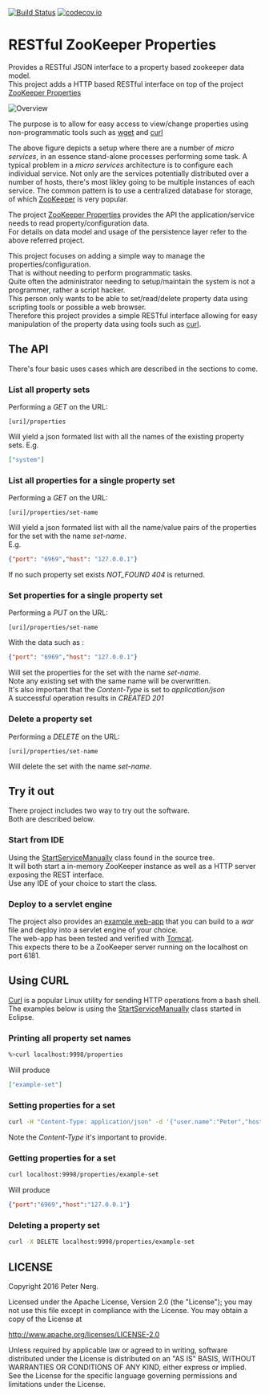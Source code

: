 [![Build Status](https://travis-ci.org/pnerg/restful-zookeeper-properties.svg?branch=master)](https://travis-ci.org/pnerg/restful-zookeeper-properties) [![codecov.io](https://codecov.io/github/pnerg/restful-zookeeper-properties/coverage.svg?branch=master)](https://codecov.io/github/pnerg/restful-zookeeper-properties?branch=master)

# RESTful ZooKeeper Properties
Provides a RESTful JSON interface to a property based zookeeper data model.    
This project adds a HTTP based RESTful interface on top of the project [ZooKeeper Properties](https://github.com/pnerg/zookeeper-properties)

![Overview](https://github.com/pnerg/restful-zookeeper-properties/blob/master/src/main/javadoc/doc-files/overview.png)

The purpose is to allow for easy access to view/change properties using non-programmatic tools such as [wget](https://www.gnu.org/software/wget/) and [curl](http://man.cx/curl)

The above figure depicts a setup where there are a number of _micro services_, in an essence stand-alone processes performing some task. A typical problem in a _micro services_ architecture is to configure each individual service. Not only are the services potentially distributed over a number of hosts, there's most likley going to be multiple instances of each service. 
The common pattern is to use a centralized database for storage, of which [ZooKeeper](https://zookeeper.apache.org/) is very popular.  

The project [ZooKeeper Properties](https://github.com/pnerg/zookeeper-properties) provides the API the application/service needs to read property/configuration data.  
For details on data model and usage of the persistence layer refer to the above referred project. 

This project focuses on adding a simple way to manage the properties/configuration.  
That is without needing to perform programmatic tasks.  
Quite often the administrator needing to setup/maintain the system is not a programmer, rather a script hacker.  
This person only wants to be able to set/read/delete property data using scripting tools or possible a web browser.  
Therefore this project provides a simple RESTful interface allowing for easy manipulation of the property data using tools such as [curl](http://man.cx/curl).

## The API
There's four basic uses cases which are described in the sections to come.  

### List all property sets
Performing a _GET_ on the URL:
```
[uri]/properties
```  
Will yield a json formated list with all the names of the existing property sets.
E.g.  
```json
["system"]
```
### List all properties for a single property set
Performing a _GET_ on the URL:
```
[uri]/properties/set-name
```  
Will yield a json formated list with all the name/value pairs of the properties for the set with the name _set-name_.  
E.g.  
```json
{"port": "6969","host": "127.0.0.1"}
```
If no such property set exists _NOT_FOUND 404_ is returned.
### Set properties for a single property set
Performing a _PUT_ on the URL:
```
[uri]/properties/set-name
```  
With the data such as :
```json
{"port": "6969","host": "127.0.0.1"}
```
Will set the properties for the set with the name _set-name_.  
Note any existing set with the same name will be overwritten.  
It's also important that the _Content-Type_ is set to _application/json_  
A successful operation results in _CREATED 201_
### Delete a property set
Performing a _DELETE_ on the URL:
```
[uri]/properties/set-name
```  
Will delete the set with the name _set-name_.  

## Try it out
There project includes two way to try out the software.  
Both are described below.
### Start from IDE
Using the [StartServiceManually](https://github.com/pnerg/restful-zookeeper-properties/blob/master/src/test/java/org/dmonix/zookeeper/StartServiceManually.java) class found in the source tree.  
It will both start a in-memory ZooKeeper instance as well as a HTTP server exposing the REST interface.  
Use any IDE of your choice to start the class.

### Deploy to a servlet engine
The project also provides an [example web-app](https://github.com/pnerg/restful-zookeeper-properties/tree/master/example-web-app) that you can build to a _war_ file and deploy into a servlet engine of your choice.  
The web-app has been tested and verified with [Tomcat](http://tomcat.apache.org/).  
This expects there to be a ZooKeeper server running on the localhost on port 6181.

## Using CURL
[Curl](http://man.cx/curl) is a popular Linux utility for sending HTTP operations from a bash shell.  
The examples below is using the [StartServiceManually](https://github.com/pnerg/restful-zookeeper-properties/blob/master/src/test/java/org/dmonix/zookeeper/StartServiceManually.java) class started in Eclipse.  

### Printing all property set names
```bash
%>curl localhost:9998/properties
```
Will produce
```json
["example-set"]
```
### Setting properties for a set
```bash
curl -H "Content-Type: application/json" -d '{"user.name":"Peter","host":"127.0.0.1"}' -X PUT localhost:9998/properties/my-properties
```
Note the _Content-Type_ it's important to provide.
### Getting properties for a set
```bash
curl localhost:9998/properties/example-set
```
Will produce
```json
{"port":"6969","host":"127.0.0.1"}
```
### Deleting a property set
```bash
curl -X DELETE localhost:9998/properties/example-set
```
## LICENSE

Copyright 2016 Peter Nerg.

Licensed under the Apache License, Version 2.0 (the "License");
you may not use this file except in compliance with the License.
You may obtain a copy of the License at

<http://www.apache.org/licenses/LICENSE-2.0>

Unless required by applicable law or agreed to in writing, software
distributed under the License is distributed on an "AS IS" BASIS,
WITHOUT WARRANTIES OR CONDITIONS OF ANY KIND, either express or implied.
See the License for the specific language governing permissions and
limitations under the License.
